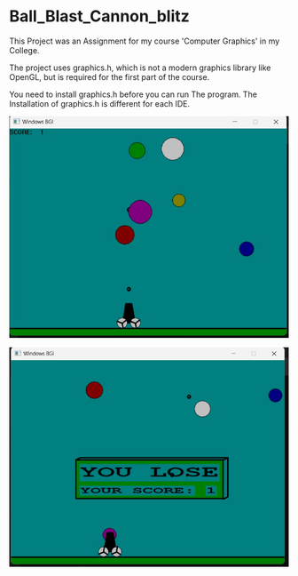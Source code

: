 # Ball_Blast_Cannon_blitz
This Project was an Assignment for my course 'Computer Graphics' in my College.

The project uses graphics.h, which is not a modern graphics library like OpenGL, but is required for the first part of the course.

You need to install graphics.h before you can run The program.
The Installation of graphics.h is different for each IDE.

![game when playing](canon.jpg)

![game when playing](lose.jpg)
